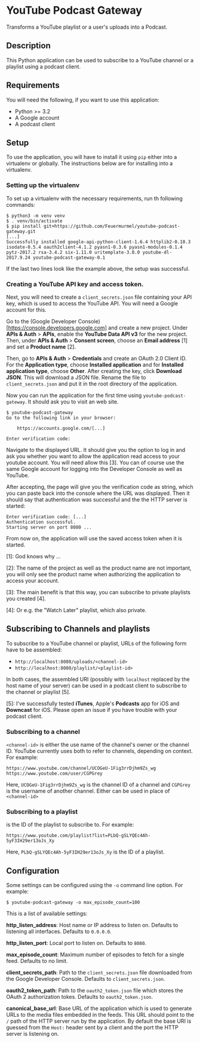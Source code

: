 # YouTube Podcast Gateway

Transforms a YouTube playlist or a user's uploads into a Podcast.


## Description

This Python application can be used to subscribe to a YouTube channel or a playlist using a podcast client.


## Requirements

You will need the following, if you want to use this application:

- Python >= 3.2
- A Google account
- A podcast client


## Setup

To use the application, you will have to install it using `pip` either into a virtualenv or globally. The instructions below are for installing into a virtualenv.


### Setting up the virtualenv

To set up a virtualenv with the necessary requirements, run th following commands:

    $ python3 -m venv venv
    $ . venv/bin/activate
    $ pip install git+https://github.com/Feuermurmel/youtube-podcast-gateway.git
    [...]
    Successfully installed google-api-python-client-1.6.4 httplib2-0.10.3 isodate-0.5.4 oauth2client-4.1.2 pyasn1-0.3.6 pyasn1-modules-0.1.4 pytz-2017.2 rsa-3.4.2 six-1.11.0 uritemplate-3.0.0 youtube-dl-2017.9.24 youtube-podcast-gateway-0.1

If the last two lines look like the example above, the setup was successful.


### Creating a YouTube API key and access token.

Next, you will need to create a `client_secrets.json` file containing your API key, which is used to access the YouTube API. You will need a Google account for this.

Go to the (Google Developer Console)[https://console.developers.google.com] and create a new project. Under **APIs & Auth** > **APIs**, enable the **YouTube Data API v3** for the new project. Then, under **APIs & Auth** > **Consent screen**, choose an **Email address** [1] and set a **Product name** [2].

Then, go to **APIs & Auth** > **Credentials** and create an OAuth 2.0 Client ID. For the **Application type**, choose **Installed application** and for **Installed application type**, choose **Other**. After creating the key, click **Download JSON**. This will download a JSON file. Rename the file to `client_secrets.json` and put it in the root directory of the application.

Now you can run the application for the first time using `youtube-podcast-gateway`. It should ask you to visit an web site.

```
$ youtube-podcast-gateway
Go to the following link in your browser:

    https://accounts.google.com/[...]

Enter verification code: 
```

Navigate to the displayed URL. It should give you the option to log in and ask you whether you want to allow the application read access to your youtube account. You will need allow this [3]. You can of course use the same Google account for logging into the Developer Console as well as YouTube.

After accepting, the page will give you the verification code as string, which you can paste back into the console where the URL was displayed. Then it should say that authentication was successful and the the HTTP server is started:

```
Enter verification code: [...]
Authentication successful.
Starting server on port 8080 ...
```

From now on, the application will use the saved access token when it is started.

[1]: God knows why …

[2]: The name of the project as well as the product name are not important, you will only see the product name when authorizing the application to access your account.

[3]: The main benefit is that this way, you can subscribe to private playlists you created [4].

[4]: Or e.g. the "Watch Later" playlist, which also private.


## Subscribing to Channels and playlists

To subscribe to a YouTube channel or playlist, URLs of the following form have to be assembled:

- `http://localhost:8080/uploads/<channel-id>`
- `http://localhost:8080/playlist/<playlist-id>`

In both cases, the assembled URI (possibly with `localhost` replaced by the host name of your server) can be used in a podcast client to subscribe to the channel or playlist [5].

[5]: I've successfully tested **iTunes**, Apple's **Podcasts** app for iOS and **Downcast** for iOS. Please open an issue if you have trouble with your podcast client.


### Subscribing to a channel

`<channel-id>` is either the use name of the channel's owner or the channel ID. YouTube currently uses both to refer to channels, depending on context. For example:

```
https://www.youtube.com/channel/UCOGeU-1Fig3rrDjhm9Zs_wg
https://www.youtube.com/user/CGPGrey
```

Here, `UCOGeU-1Fig3rrDjhm9Zs_wg` is the channel ID of a channel and `CGPGrey` is the username of another channel. Either can be used in place of `<channel-id>`


### Subscribing to a playlist

<playlist-id> is the ID of the playlist to subscribe to. For example:

```
https://www.youtube.com/playlist?list=PLbQ-gSLYQEc4Ah-5yF3IH29er13oJs_Xy
```

Here, `PLbQ-gSLYQEc4Ah-5yF3IH29er13oJs_Xy` is the ID of a playlist.


## Configuration

Some settings can be configured using the `-o` command line option. For example:

```
$ youtube-podcast-gateway -o max_episode_count=100
```

This is a list of available settings:

__http_listen_address__: Host name or IP address to listen on. Defaults to listening all interfaces. Defaults to `0.0.0.0`.

__http_listen_port__: Local port to listen on. Defaults to `8080`.

__max_episode_count__: Maximum number of episodes to fetch for a single feed. Defaults to no limit.

__client_secrets_path__: Path to the `client_secrets.json` file downloaded from the Google Developer Console. Defaults to `client_secrets.json`.

__oauth2_token_path__: Path to the `oauth2_token.json` file which stores the OAuth 2 authorization tokes. Defaults to `oauth2_token.json`. 

__canonical_base_url__: Base URL of the application which is used to generate URLs to the media files embedded in the feeds. This URL should point to the `/` path of the HTTP server run by the application. By default the base URI is guessed from the `Host:` header sent by a client and the port the HTTP server is listening on.
